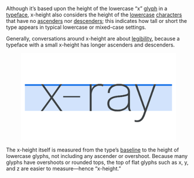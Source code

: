 
Although it’s based upon the height of the lowercase “x” [glyph](/glossary/glyph) in a [typeface](/glossary/typeface), x-height also considers the height of the [lowercase](/glossary/uppercase_lowercase) [characters](/glossary/character) that have no [ascenders](/glossary/ascenders_descenders) nor [descenders](/glossary/ascenders_descenders); this indicates how tall or short the type appears in typical lowercase or mixed-case settings.

Generally, conversations around x-height are about [legibility](/glossary/legibility), because a typeface with a small x-height has longer ascenders and descenders.

<figure>

![The word “x-ray”, with horizontal lines and arrows showing the x-height and baseline grid.](images/thumbnail.svg)

</figure>

The x-height itself is measured from the type’s [baseline](/glossary/baseline) to the height of lowercase glyphs, not including any ascender or overshoot. Because many glyphs have overshoots or rounded tops, the top of flat glyphs such as x, y, and z are easier to measure—hence “x-height.”

